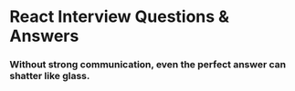 # React Interview Questions & Answers

### Without strong communication, even the perfect answer can shatter like glass.






